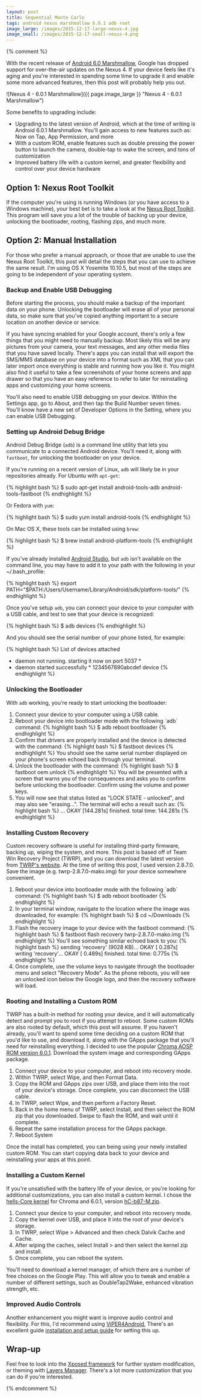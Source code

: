 ```yaml
---
layout: post
title: Sequential Monte Carlo
tags: android nexus marshmallow 6.0.1 adb root
image_large: /images/2015-12-17-large-nexus-4.jpg
image_small: /images/2015-12-17-small-nexus-4.png
---
```



{% comment %}

With the recent release of [Android 6.0 Marshmallow](https://www.android.com/intl/en_ca/versions/marshmallow-6-0/ "Android 6.0 Marshmallow"), Google has dropped support for over-the-air updates on the Nexus 4. If your device feels like it's aging and you're interested in spending some time to upgrade it and enable some more advanced features, then this post will probably help you out.

<!--more-->

![Nexus 4 - 6.0.1 Marshmallow]({{ page.image_large }} "Nexus 4 - 6.0.1 Marshmallow")

Some benefits to upgrading include:

* Upgrading to the latest version of Android, which at the time of writing is Android 6.0.1 Marshmallow. You'll gain access to new features such as: Now on Tap, App Permission, and more
* With a custom ROM, enable features such as double pressing the power button to launch the camera, double-tap to wake the screen, and tons of customization
* Improved battery life with a custom kernel, and greater flexibility and control over your device hardware

## Option 1: Nexus Root Toolkit

If the computer you're using is running Windows (or you have access to a Windows machine), your best bet is to take a look at the [Nexus Root Toolkit](http://www.wugfresh.com/nrt/ "Nexus Root Toolkit -  WugFresh"). This program will save you a lot of the trouble of backing up your device, unlocking the bootloader, rooting, flashing zips, and much more.

## Option 2: Manual Installation

For those who prefer a manual approach, or those that are unable to use the Nexus Root Toolkit, this post will detail the steps that you can use to achieve the same result. I'm using OS X Yosemite 10.10.5, but most of the steps are going to be independent of your operating system.

### Backup and Enable USB Debugging

Before starting the process, you should make a backup of the important data on your phone. Unlocking the bootloader will erase all of your personal data, so make sure that you've copied anything important to a secure location on another device or service.

If you have syncing enabled for your Google account, there's only a few things that you might need to manually backup. Most likely this will be any pictures from your camera, your text messages, and any other media files that you have saved locally. There's apps you can install that will export the SMS/MMS database on your device into a format such as XML that you can later import once everything is stable and running how you like it. You might also find it useful to take a few screenshots of your home screens and app drawer so that you have an easy reference to refer to later for reinstalling apps and customizing your home screens.

You'll also need to enable USB debugging on your device. Within the Settings app, go to About, and then tap the Build Number seven times. You'll know have a new set of Developer Options in the Setting, where you can enable USB Debugging.

### Setting up Android Debug Bridge

Android Debug Bridge (`adb`) is a command line utility that lets you communicate to a connected Android device. You'll need it, along with `fastboot`, for unlocking the bootloader on your device.

If you're running on a recent version of Linux, `adb` will likely be in your repositories already. For Ubuntu with `apt-get`:

{% highlight bash %}
$ sudo apt-get install android-tools-adb android-tools-fastboot
{% endhighlight %}

Or Fedora with `yum`:

{% highlight bash %}
$ sudo yum install android-tools
{% endhighlight %}

On Mac OS X, these tools can be installed using `brew`:

{% highlight bash %}
$ brew install android-platform-tools
{% endhighlight %}

If you've already installed [Android Studio](http://developer.android.com/sdk/index.html "Android Studio and SDK Tools"), but `adb` isn't available on the command line, you may have to add it to your path with the following in your ~/.bash_profile:

{% highlight bash %}
export PATH="$PATH:/Users/Username/Library/Android/sdk/platform-tools/"
{% endhighlight %}

Once you've setup `adb`, you can connect your device to your computer with a USB cable, and test to see that your device is recognized:

{% highlight bash %}
$ adb devices
{% endhighlight %}

And you should see the serial number of your phone listed, for example:

{% highlight bash %}
List of devices attached
* daemon not running. starting it now on port 5037 *
* daemon started successfully *
1234567890abcdef  device
{% endhighlight %}

### Unlocking the Bootloader

With `adb` working, you're ready to start unlocking the bootloader:

<ol>
  <li>
    Connect your device to your computer using a USB cable.
  </li>
  <li>
    Reboot your device into bootloader mode with the following `adb` command:
{% highlight bash %}
$ adb reboot bootloader
{% endhighlight %}
   </li>
  <li>
    Confirm that drivers are properly installed and the device is detected with the command:
{% highlight bash %}
$ fastboot devices
{% endhighlight %}
    You should see the same serial number displayed on your phone's screen echoed back through your terminal.
  </li>
  <li>
    Unlock the bootloader with the command:
{% highlight bash %}
$ fastboot oem unlock
{% endhighlight %}
    You will be presented with a screen that warns you of the consequences and asks you to confirm before unlocking the bootloader. Confirm using the volume and power keys.
  </li>
  <li>
    You will now see that status listed as "LOCK STATE - unlocked", and may also see "erasing...". The terminal will echo a result such as:
{% highlight bash %}
...
OKAY [144.281s]
finished. total time: 144.281s
{% endhighlight %}
  </li>
</ol>

### Installing Custom Recovery

Custom recovery software is useful for installing third-party firmware, backing up, wiping the system, and more. This post is based off of Team Win Recovery Project (TWRP), and you can download the latest version from [TWRP's website](https://twrp.me/ "TeamWin - TWRP"). At the time of writing this post, I used version 2.8.7.0. Save the image (e.g. twrp-2.8.7.0-mako.img) for your device somewhere convenient.

<ol>
  <li>
    Reboot your device into bootloader mode with the following `adb` command:
{% highlight bash %}
$ adb reboot bootloader
{% endhighlight %}
  </li>
  <li>
    In your terminal window, navigate to the location where the image was downloaded, for example:
{% highlight bash %}
$ cd ~/Downloads
{% endhighlight %}
  </li>
  <li>
    Flash the recovery image to your device with the fastboot command:
{% highlight bash %}
$ fastboot flash recovery twrp-2.8.7.0-mako.img
{% endhighlight %}
    You'll see something similar echoed back to you:
{% highlight bash %}
sending 'recovery' (9028 KB)...
OKAY [  0.287s]
writing 'recovery'...
OKAY [  0.489s]
finished. total time: 0.775s
{% endhighlight %}
  </li>
  <li>
    Once complete, use the volume keys to navigate through the bootloader menu and select "Recovery Mode". As the phone reboots, you will see an unlocked icon below the Google logo, and then the recovery software will load.
  </li>
</ol>

### Rooting and Installing a Custom ROM

TWRP has a built-in method for rooting your device, and it will automatically detect and prompt you to root if you attempt to reboot. Some custom ROMs are also rooted by default, which this post will assume. If you haven't already, you'll want to spend some time deciding on a custom ROM that you'd like to use, and download it, along with the GApps package that you'll need for reinstalling everything. I decided to use the popular [Chroma AOSP ROM version 6.0.1](http://forum.xda-developers.com/nexus-4/development/rom-chroma-03-31-2015-layers-t3069936, "Chroma ROM - Nexus 4"). Download the system image and corresponding GApps package.

1. Connect your device to your computer, and reboot into recovery mode.
2. Within TWRP, select Wipe, and then Format Data.
3. Copy the ROM and GApps zips over USB, and place them into the root of your device's storage. Once complete, you can disconnect the USB cable.
4. In TWRP, select Wipe, and then perform a Factory Reset.
5. Back in the home menu of TWRP, select Install, and then select the ROM zip that you downloaded. Swipe to flash the ROM, and wait until it complete.
6. Repeat the same installation process for the GApps package.
7. Reboot System

Once the install has completed, you can being using your newly installed custom ROM. You can start copying data back to your device and reinstalling your apps at this point.

### Installing a Custom Kernel

If you're unsatisfied with the battery life of your device, or you're looking for additional customizations, you can also install a custom kernel. I chose the [hells-Core kernel](http://hc-kernel.blogspot.ca/ "hells-Core kernel blog") for Chroma and 6.0.1, version [hC-b87-M.zip](https://renderserver.net/browse?path=hellsgod/hells-Core-N4 "Download hC-b87-M.zip").

1. Connect your device to your computer, and reboot into recovery mode.
2. Copy the kernel over USB, and place it into the root of your device's storage.
3. In TWRP, select Wipe > Advanced and then check Dalvik Cache and Cache.
4. After wiping the caches, select Install > and then select the kernel zip and install.
5. Once complete, you can reboot the system.

You'll need to download a kernel manager, of which there are a number of free choices on the Google Play. This will allow you to tweak and enable a number of different settings, such as DoubleTap2Wake, enhanced vibration strength, etc.

### Improved Audio Controls

Another enhancement you might want is improve audio control and flexibility. For this, I'd recommend using [ViPER4Android](http://vipersaudio.com/blog/ "ViPER4Android"), There's an excellent guide [installation and setup guide](https://docs.google.com/document/d/15e7xv8AADnl0Ckqg8NiuQMTPLSgkIZCS4hU4Q07H7i4/ "VIPER4Android Installation & Set Up Guide") for setting this up.

## Wrap-up

Feel free to look into the [Xposed framework](http://repo.xposed.info/module/de.robv.android.xposed.installer "Xposed Framework") for further system modification, or theming with [Layers Manager](https://play.google.com/store/apps/details?id=com.lovejoy777.rroandlayersmanager&hl=en "Layers Manager - Google Play"). There's a lot more customization that you can do if you're interested.

{% endcomment %}